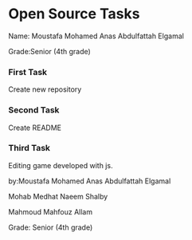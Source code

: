 # Open Source Tasks
Name: Moustafa Mohamed Anas Abdulfattah Elgamal

Grade:Senior (4th grade)

### First Task
Create new repository

### Second Task 
Create README

### Third Task
Editing game developed with js.

by:Moustafa Mohamed Anas Abdulfattah Elgamal

   Mohab Medhat Naeem Shalby     
     
   Mahmoud Mahfouz Allam
     
Grade: Senior (4th grade)
